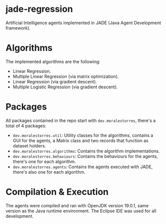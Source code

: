 # jade-regression
Artificial Intelligence agents implemented in JADE (Java Agent Development framework).

# Algorithms
The implemented algorithms are the following:
- Linear Regression.
- Multiple Linear Regression (via matrix optimization).
- Linear Regression (via gradient descent).
- Multiple Logistic Regression (via gradient descent).

# Packages
All packages contained in the repo start with `dev.moralestorres`, there's a total of 4 packages:
- `dev.moralestorres.util`: Utility classes for the algorithms, contains a GUI for the agents, a Matrix class and two records that function as dataset
holders.
- `dev.moralestorres.algorithms`: Contains the algorithm implementations.
- `dev.moralestorres.behaviours`: Contains the behaviours for the agents, there's one for each algorithm.
- `dev.moralestorres.agents`: Contains the agents executed with JADE, there's also one for each algorithm.

# Compilation & Execution
The agents were compiled and ran with OpenJDK version 19.0.1, same version as the Java runtime environment. The Eclipse IDE was used for all development.
